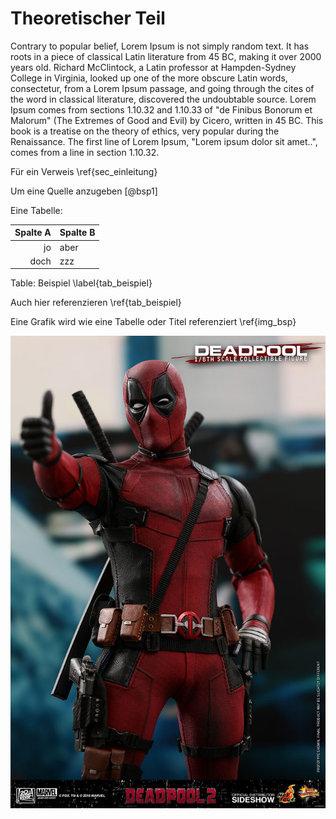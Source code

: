# Theoretischer Teil

Contrary to popular belief, Lorem Ipsum is not simply random text. It has roots in a piece of classical Latin literature from 45 BC, making it over 2000 years old. Richard McClintock, a Latin professor at Hampden-Sydney College in Virginia, looked up one of the more obscure Latin words, consectetur, from a Lorem Ipsum passage, and going through the cites of the word in classical literature, discovered the undoubtable source. Lorem Ipsum comes from sections 1.10.32 and 1.10.33 of "de Finibus Bonorum et Malorum" (The Extremes of Good and Evil) by Cicero, written in 45 BC. This book is a treatise on the theory of ethics, very popular during the Renaissance. The first line of Lorem Ipsum, "Lorem ipsum dolor sit amet..", comes from a line in section 1.10.32.

Für ein Verweis \ref{sec_einleitung}

Um eine Quelle anzugeben [@bsp1]

Eine Tabelle: 

| Spalte A  | Spalte B   |  
|---:|:------|
|jo |aber |
|doch  | zzz|

Table: Beispiel \label{tab_beispiel}

Auch hier referenzieren \ref{tab_beispiel}

Eine Grafik wird wie eine Tabelle oder Titel referenziert \ref{img_bsp}

![Beispiel Grafik \label{img_bsp}](images/deadpool.jpg "Deadpool") 

